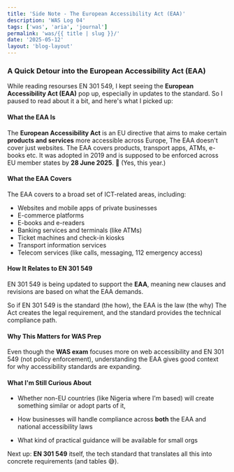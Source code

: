 ```yaml
---
title: 'Side Note - The European Accessibility Act (EAA)'
description: 'WAS Log 04'
tags: ['was', 'aria', 'journal']
permalink: 'was/{{ title | slug }}/'
date: '2025-05-12'
layout: 'blog-layout'
---
```


<div class="blog">
  <h3>A Quick Detour into the European Accessibility Act (EAA)</h3>

  <p>While reading resourses EN 301 549, I kept seeing the <strong>European Accessibility Act (EAA)</strong> pop up,
    especially in
    updates to the standard. So I paused to read about it a bit, and here's what I picked up:
  </p>

  <h4>What the EAA Is</h4>
  <p>The <strong>European Accessibility Act</strong> is an EU directive that aims to make certain <strong>products and
      services</strong> more accessible across Europe, The EAA doesn't cover just websites. The EAA covers products,
    transport apps, ATMs,
    e-books etc. It was adopted in 2019 and is supposed to be enforced across EU member states by <strong>28 June
      2025</strong>. 👀
    (Yes, this year.)
  </p>
  <h4>What the EAA Covers</h4>
  <p>The EAA covers to a broad set of ICT-related areas, including:</p>

  - Websites and mobile apps of private businesses
  - E-commerce platforms
  - E-books and e-readers
  - Banking services and terminals (like ATMs)
  - Ticket machines and check-in kiosks
  - Transport information services
  - Telecom services (like calls, messaging, 112 emergency access)

  <h4>How It Relates to EN 301 549</h4>

  <p>EN 301 549 is being updated to support the <strong>EAA</strong>, meaning new clauses and revisions are based on
    what the EAA demands.</p>
  <p>So if EN 301 549 is the standard (the how), the EAA is the law (the why) The Act creates the legal requirement, and
    the standard provides the technical compliance path.</p>

  <h4>Why This Matters for WAS Prep</h4>
  <p>Even though the <strong>WAS exam</strong> focuses more on web accessibility and EN 301 549 (not policy
    enforcement), understanding
    the EAA gives good context for why accessibility standards are expanding.</p>

  <h4>What I'm Still Curious About</h4>

  - Whether non-EU countries (like Nigeria where I'm based) will create something similar or adopt parts of it,

  - How businesses will handle compliance across <strong>both</strong> the EAA and national accessibility laws

  - What kind of practical guidance will be available for small orgs

  <p>Next up: <strong>EN 301 549</strong> itself, the tech standard that translates all this into concrete requirements
    (and tables 😅).</p>

</div>